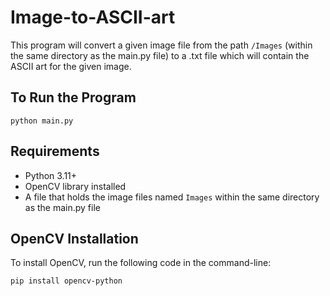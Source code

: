 # Image-to-ASCII-art
This program will convert a given image file from the path ```/Images``` (within the same directory as the main.py file) to a .txt file which will contain the ASCII art for the given image.

To Run the Program
---
```python main.py```

Requirements
-
* Python 3.11+
* OpenCV library installed
* A file that holds the image files named ```Images``` within the same directory as the main.py file

OpenCV Installation
-
To install OpenCV, run the following code in the command-line: 

```pip install opencv-python```

